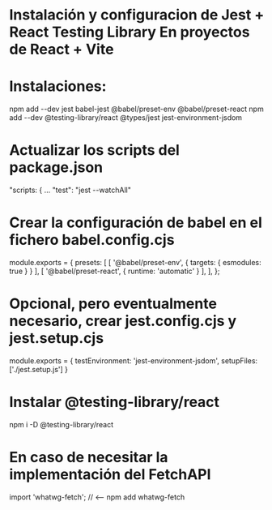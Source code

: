 # Instalación y configuracion de Jest + React Testing Library En proyectos de React + Vite

# Instalaciones:
npm add --dev jest babel-jest @babel/preset-env @babel/preset-react 
npm add --dev @testing-library/react @types/jest jest-environment-jsdom

# Actualizar los scripts del package.json
"scripts: {
  ...
  "test": "jest --watchAll"

# Crear la configuración de babel en el fichero babel.config.cjs 
module.exports = {
    presets: [
        [ '@babel/preset-env', { targets: { esmodules: true } } ],
        [ '@babel/preset-react', { runtime: 'automatic' } ],
    ],
};

# Opcional, pero eventualmente necesario, crear jest.config.cjs y jest.setup.cjs

module.exports = {
    testEnvironment: 'jest-environment-jsdom',
    setupFiles: ['./jest.setup.js']
}

# Instalar @testing-library/react
npm i -D @testing-library/react

# En caso de necesitar la implementación del FetchAPI
import 'whatwg-fetch'; // <-- npm add whatwg-fetch